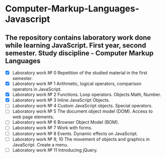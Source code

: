 # Computer-Markup-Languages-Javascript
## The repository contains laboratory work done while learning JavaScript. First year, second semester. Study discipline - Computer Markup Languages

- [x] Laboratory work № 0 Repetition of the studied material in the first semester.
- [x] Laboratory work № 1 Arithmetic, logical operators, comparison operators in JavaScript.
- [x] Laboratory work № 2 Functions. Loop operators. Objects Math, Number.
- [x] Laboratory work № 3 Inline JavaScript Objects.
- [ ] Laboratory work № 4 Custom JavaScript objects. Special operators.
- [ ] Laboratory work № 5 The document object model (DOM). Access to web page elements.
- [ ] Laboratory work № 6 Browser Object Model (BOM).
- [ ] Laboratory work № 7 Work with forms.
- [ ] Laboratory work № 8 Events. Dynamic effects on JavaScript.
- [ ] Laboratory work № 9, 10 The movement of objects and graphics in JavaScript. Create a menu. 
- [ ] Laboratory work № 11 Introducing jQuery.
